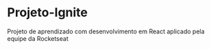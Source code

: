 # Projeto-Ignite
Projeto de aprendizado com desenvolvimento em React aplicado pela equipe da Rocketseat 
